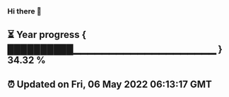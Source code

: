 ### Hi there 👋
⏳ Year progress { ██████████▁▁▁▁▁▁▁▁▁▁▁▁▁▁▁▁▁▁▁▁ } 34.32 %
---
⏰ Updated on Fri, 06 May 2022 06:13:17 GMT
---
